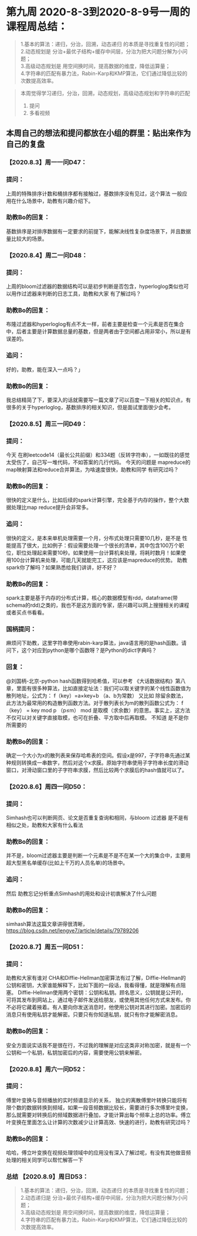# 第九周 2020-8-3到2020-8-9号一周的课程周总结：
>1.基本的算法：递归，分治，回溯，动态递归 的本质是寻找重复性的问题；  
>2.动态规划是 分治+最优子结构+缓存中间层，分治为把大问题分解为小问题；  
>3.高级动态规划是 用空间换时间，提高数据的维度，降低运算量；  
>4.字符串的匹配有暴力法，Rabin-Karp和KMP算法，它们通过降低比较的次数提高效率。  
  
>本周觉得学习递归，分治，回溯，动态规划，高级动态规划和字符串的匹配
>1. 提问   
>2. 多看视频  
## 本周自己的想法和提问都放在小组的群里：贴出来作为自己的复盘

### 【2020.8.3】周一一问D47：
### 提问：
上周的特殊排序计数和桶排序都有接触过，基数排序没有见过，这个算法 一般应用在什么场景中，助教有兴趣介绍下。
### 助教Bo的回复：
基数排序是对排序数据有一定要求的前提下，能解决线性复杂度场景下，并且数据量比较大的场景。

### 【2020.8.4】周二一问D48：
### 提问：
上周的bloom过滤器的数据结构可以是初步判断是否包含，hyperloglog类似也可以用作过滤器来判断的日志工具，助教和大家 有了解过吗？
### 助教Bo的回复：
布隆过滤器和hyperloglog有点不太一样，前者主要是检查一个元素是否在集合中，后者主要是计算数据总量的基数，但是两者由于空间都占用非常小，所以是有误差的。
### 追问：
好的，助教，能在深入一点吗？」
### 助教Bo的回复：
我总结精简了下，要深入的话就需要写一篇文章了可以百度一下相关的知识点，有很多的关于hyperloglog，基数排序的相关知识，但是面试里面很少会考。

### 【2020.8.5】周三一问D49：
### 提问：
今天 在刷leetcode14（最长公共前缀）和334题（反转字符串），一如既往的感觉太受伤了，自己写一堆代码，不如答案的几行代码。
今天的问题是 mapreduce的map映射算法和reduce合并算法，为啥速度很快，助教和同学 有研究过吗？
### 助教Bo的回复：
很快的定义是什么，比如后续的spark计算引擎，完全基于内存的操作，整个大数据处理比map reduce提升会非常多。
### 追问：
很快的定义，是本来单机处理需要一个月，分布式处理只需要10几秒，是不是 性能提高了很大，比如例子：假设需要处理一个很长的清单，其中包含100万个职位，职位处理起来需要10秒。如果使用一台计算机来处理，将耗时数月！如果使用100台计算机来处理，可能几天就能完工，这应该是mapreduce的优势。
助教 spark你了解吗？如果熟悉给我们讲讲，好不好？
### 助教Bo的回复：
spark主要是基于内存的分布式计算，核心的数据模型有rdd，dataframe(带schema的rdd)之类的，我也不是这方面的专家，感兴趣可以网上搜搜相关的课程或者买点书看看。

### 国柄提问：
麻烦问下助教，这里字符串使用rabin-karp算法，java语言用的是hash函数。请问下，这个对应到python是哪个函数呀？是Python的dict字典吗？
### 回复：
@刘国柄-北京-python hash函数得到哈希值，可以参考 《大话数据结构》第八章，里面有很多种算法，比如直接定址法：我们可以取关键字的某个线性函数值为散列地址，公式为：
f（key）=a×key+b （a、b为常数）
又比如 除留余数法，此方法为最常用的构造散列函数方法。对于散列表长为m的散列函数公式为：
f（key） = key mod p （p≤m）
mod 是取模（求余数）的意思。事实上，这方法不仅可以对关键字直接取模，也可在折叠、平方取中后再取模。
不知道 是不是你所需要的
### 助教Bo的回复：
确定一个大小为x的散列表来保存哈希表的空间。假设x是997，子字符串先通过某种规则转换成一串数字，然后对这个x求膜。原始字符串使用子字符串长度的滑动窗口，对滑动窗口里的子字符串求膜，然后比较两个求膜后的hash值就可以了。

### 【2020.8.6】周四一问D50：
### 提问：
Simhash也可以判断网页、论文是否重复查询和相同，与bloom 过滤器 是不是有相似之处，助教和大家有什么看法
### 助教Bo的回复：
并不是，bloom过滤器主要是判断一个元素是不是不在某一个大的集合中，主要用超大型黑名单缓存(比如上千万的人员名单)的场景中。
### 追问：
然后 助教忘记分析重点Simhash的用处和设计初衷解决了什么问题
### 助教Bo的回复：
simhash算法这篇文章讲得很清晰，https://blog.csdn.net/lengye7/article/details/79789206

### 【2020.8.7】周五一问D51：
### 提问：
助教和大家有谁对 CHA和Diffie-Hellman加密算法有过了解，Diffie-Hellman的公钥和密钥，大家谁能解释下，比如下面的一段话，我看得懂，就是理解有点阻塞。
Diffie-Hellman使用两个密钥：公钥和私钥。顾名思义，公钥就是公开的，可将其发布到网站上，通过电子邮件发送给朋友，或使用其他任何方式来发布。你不必将它藏着掖着。有人要向你发送消息时，他使用公钥对其进行加密。加密后的消息只有使用私钥才能解密。只要只有你知道私钥，就只有你才能解密消息。
### 助教Bo的回复：
安全方面说实话我不是很在行，不过我的理解是对应这类非对称加密，就是有一个公钥和一个私钥，私钥加密后的内容，需要使用公钥来解密。

### 【2020.8.8】周六一问D52：
### 提问：
傅里叶变换与音频播放的实时频谱显示的关系，
独立的离散傅里叶转换只能将有限个数的数据转换到频域，如果一段音频数据比较长，需要进行多次傅里叶变换，那么就需要对转换后的频域数据进行叠加，才能计算出每个频率上总的功率。傅立叶变换在里面怎么让计算的次数减少让计算高效、快速的进行，助教有研究过吗？
### 助教Bo的回复：
哈哈，傅立叶变换在视频处理领域中的应用没有深入了解过呢，有没有其他做音频处理的相关同学可以帮忙解答一下

### 总结 【2020.8.9】周日D53：
>1.基本的算法：递归，分治，回溯，动态递归 的本质是寻找重复性的问题；  
>2.动态递归是 分治+最优子结构+缓存中间层，分治为把大问题分解为小问题；  
>3.高级动态规划是 用空间换时间，提高数据的维度，降低运算量；  
>4.字符串的匹配有暴力法，Rabin-Karp和KMP算法，它们通过降低比较的次数提高效率。
